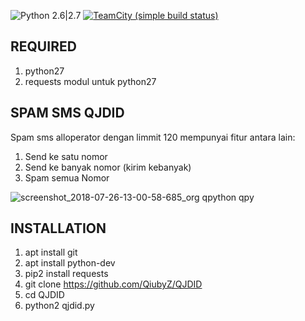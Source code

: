 ![Python 2.6|2.7](https://img.shields.io/badge/python-2.6|2.7-yellow.svg)
[![TeamCity (simple build status)](https://img.shields.io/badge/Tutorial-Youtube-red.svg)](https://www.youtube.com/watch?v=CZxfSV494wY&t=1s)

## REQUIRED
1.  python27
2. requests modul untuk python27
## SPAM SMS QJDID

Spam sms alloperator dengan limmit 120 mempunyai fitur antara lain:
1. Send ke satu nomor
2. Send ke banyak nomor (kirim kebanyak)
3. Spam semua Nomor

![screenshot_2018-07-26-13-00-58-685_org qpython qpy](https://user-images.githubusercontent.com/41333888/43242611-3d5eaedc-90cc-11e8-9eb3-c2b1586d83ad.png)

## INSTALLATION

1. apt install git
2. apt install python-dev
3. pip2 install requests
4. git clone https://github.com/QiubyZ/QJDID
5. cd QJDID
6. python2 qjdid.py


